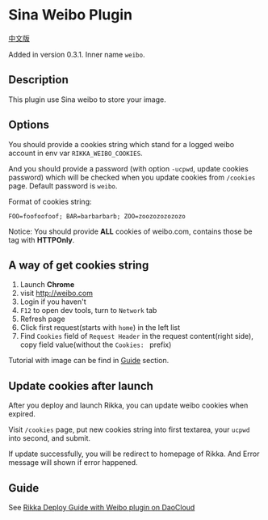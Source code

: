 # Sina Weibo Plugin

[中文版][version-zh]

Added in version 0.3.1. Inner name `weibo`.

## Description

This plugin use Sina weibo to store your image.

## Options

You should provide a cookies string which stand for a logged weibo account in env var `RIKKA_WEIBO_COOKIES`.

And you should provide a password (with option `-ucpwd`, update cookies password) which will be checked when you update cookies from `/cookies` page. Default password is `weibo`.

Format of cookies string:

```text
FOO=foofoofoof; BAR=barbarbarb; ZOO=zoozozozozozo
```

Notice: You should provide **ALL** cookies of weibo.com, contains those be tag with **HTTPOnly**.

## A way of get cookies string

1. Launch **Chrome**
2. visit http://weibo.com
3. Login if you haven't
4. `F12` to open dev tools, turn to `Network` tab
5. Refresh page
6. Click first request(starts with `home`) in the left list
7. Find `Cookies` field of `Request Header` in the request content(right side), copy field value(without the `Cookies: ` prefix)

Tutorial with image can be find in [Guide](#Guide) section.

## Update cookies after launch

After you deploy and launch Rikka, you can update weibo cookies when expired.

Visit `/cookies` page, put new cookies string into first textarea, your `ucpwd` into second, and submit.

If update successfully, you will be redirect to homepage of Rikka. And Error message will shown if error happened.

## Guide

See [Rikka Deploy Guide with Weibo plugin on DaoCloud][weibo-plugin-guide]

[version-zh]: https://github.com/7sDream/rikka/blob/master/plugins/weibo/README.zh.md
[weibo-plugin-guide]: https://github.com/7sDream/rikka/wiki/%E4%BD%BF%E7%94%A8%E6%96%B0%E6%B5%AA%E5%BE%AE%E5%8D%9A%E6%8F%92%E4%BB%B6

